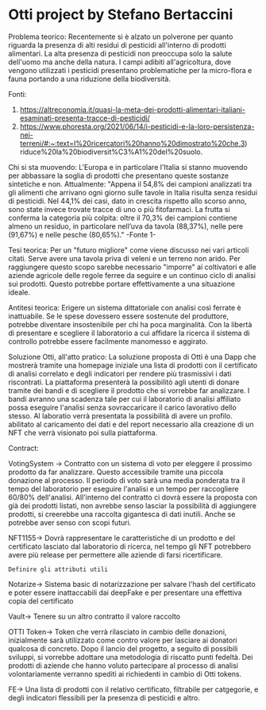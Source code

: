 # Otti project by Stefano Bertaccini

Problema teorico:
Recentemente si è alzato un polverone per quanto riguarda la presenza di alti residui di pesticidi all'interno di prodotti alimentari.
La alta presenza di pesticidi non preoccupa solo la salute dell'uomo ma anche della natura.
I campi adibiti all'agricoltura, dove vengono utilizzati i pesticidi presentano problematiche per la micro-flora e fauna portando a una riduzione della biodiversità.

Fonti:

1. https://altreconomia.it/quasi-la-meta-dei-prodotti-alimentari-italiani-esaminati-presenta-tracce-di-pesticidi/
2. https://www.phoresta.org/2021/06/14/i-pesticidi-e-la-loro-persistenza-nei-terreni/#:~:text=I%20ricercatori%20hanno%20dimostrato%20che,3) riduce%20la%20biodiversit%C3%A1%20del%20suolo.

Chi si sta muovendo:
L'Europa e in particolare l'Italia si stanno muovendo per abbassare la soglia di prodotti che presentano queste sostanze sintetiche e non.
Attualmente:
"Appena il 54,8% dei campioni analizzati tra gli alimenti che arrivano ogni giorno sulle tavole in Italia risulta senza residui di pesticidi. Nel 44,1% dei casi, dato in crescita rispetto allo scorso anno, sono state invece trovate tracce di uno o più fitofarmaci. La frutta si conferma la categoria più colpita: oltre il 70,3% dei campioni contiene almeno un residuo, in particolare nell’uva da tavola (88,37%), nelle pere (91,67%) e nelle pesche (80,65%)." -Fonte 1-

Tesi teorica:
Per un "futuro migliore" come viene discusso nei vari articoli citati. Serve avere una tavola priva di veleni e un terreno non arido. Per raggiungere questo scopo sarebbe necessario "imporre" ai coltivatori e alle aziende agricole delle regole ferree da seguire e un continuo ciclo di analisi sui prodotti. Questo potrebbe portare effettivamente a una situazione ideale.

Antitesi teorica:
Erigere un sistema dittatoriale con analisi così ferrate è inattuabile.
Se le spese dovessero essere sostenute del produttore, potrebbe diventare insostenibile per chi ha poca marginalità.
Con la libertà di presentare e scegliere il laboratorio a cui affidare la ricerca il sistema di controllo potrebbe essere facilmente manomesso e aggirato.

Soluzione Otti, all'atto pratico:
La soluzione proposta di Otti è una Dapp che mostrerà tramite una homepage iniziale una lista di prodotti con il certificato di analisi correlato e degli indicatori per rendere più trasmissivi i dati riscontrati.
La piattaforma presenterà la possibilitò agli utenti di donare tramite dei bandi e di scegliere il prodotto che si vorrebbe far analizzare. I bandi avranno una scadenza tale per cui il laboratorio di analisi affiliato possa eseguire l'analisi senza sovraccaricare il carico lavorativo dello stesso.
Al laboratio verrà presentata la possibilità di avere un profilo. abilitato al caricamento dei dati e del report necessario alla creazione di un NFT che verrà visionato poi sulla piattaforma.

Contract:

VotingSystem ->
Contratto con un sistema di voto per eleggere il prossimo prodotto da far analizzare.
Questo accessibile tramite una piccola donazione al processo.
Il periodo di voto sarà una media ponderata tra il tempo del laboratorio per eseguire l'analisi e un tempo per raccogliere 60/80% dell'analisi.
All'interno del contratto ci dovrà essere la proposta con già dei prodotti listati, non avrebbe senso lasciar la possibilità di aggiungere prodotti, si creerebbe una raccolta gigantesca di dati inutili. Anche se potrebbe aver senso con scopi futuri.

NFT1155->
Dovrà rappresentare le caratteristiche di un prodotto e del certificato lasciato dal laboratorio di ricerca, nel tempo gli NFT potrebbero avere più release per permettere alle aziende di farsi ricertificare.

    Definire gli attributi utili

Notarize->
Sistema basic di notarizzazione per salvare l'hash del certificato e poter essere inattaccabili dai deepFake e per presentare una effettiva copia del certificato

Vault->
Tenere su un altro contratto il valore raccolto

OTTI Token->
Token che verrà rilasciato in cambio delle donazioni, inizialmente sarà utilizzato come contro valore per lasciare ai donatori qualcosa di concreto. Dopo il lancio del progetto, a seguito di possibili sviluppi, si vorrebbe adottare una metodologia di riscatto punti fedeltà. Dei prodotti di aziende che hanno voluto partecipare al processo di analisi volontariamente verranno spediti ai richiedenti in cambio di Otti tokens.

FE->
Una lista di prodotti con il relativo certificato, filtrabile per catgegorie, e degli indicatori flessibili per la presenza di pesticidi e altro.
